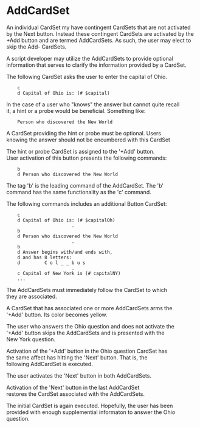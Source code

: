 <h1>AddCardSet</h1>

<p>An individual CardSet my have contingent CardSets that are
not activated by the Next button.  Instead these contingent
CardSets are activated by the +Add button and are termed
AddCardSets.  As such, the user may elect to skip the Add-
CardSets.</p>

<p>A script developer may utilize the AddCardSets to provide
optional information that serves to clarify the information
provided by a CardSet.</p>

<p>The following  CardSet asks the user to enter the capital of Ohio.  </p>

<pre><code>    c
    d Capital of Ohio is: (# $capital)
</code></pre>

<p>In the case of a user who "knows" the answer but cannot quite recall <br />
it, a hint or a probe would be beneficial.  Something like:  </p>

<pre><code>    Person who discovered the New World
</code></pre>

<p>A CardSet providing the hint or probe must be optional.  Users <br />
knowing the answer should not be encumbered with this CardSet  </p>

<p>The hint or probe CardSet is assigned to the '+Add' button. <br />
User activation of this button presents the following commands: </p>

<pre><code>    b
    d Person who discovered the New World
</code></pre>

<p>The tag 'b' is the leading command of the AddCardSet.  The 'b' <br />
command has the same functionality as the 'c' command.   </p>

<p>The following commands includes an additional Button CardSet:  </p>

<pre><code>    c
    d Capital of Ohio is: (# $capitalOh)
                        .
    b
    d Person who discovered the New World
                        .
    b
    d Answer begins with/and ends with,
    d and has 8 letters:
    d         C o l _ _ b u s
                        .
    c Capital of New York is (# capitalNY)
    ...
</code></pre>

<p>The AddCardSets must immediately follow the CardSet to which <br />
they are associated.  </p>

<p>A CardSet that has associated one or more AddCardSets arms the <br />
'+Add' button.  Its color becomes yellow.   </p>

<p>The user who answers the Ohio question and does not activate the <br />
'+Add' button skips the AddCardSets and is presented with the <br />
New York question.  </p>

<p>Activation of the '+Add' button in the Ohio question CardSet has <br />
the same affect has hitting the 'Next' button. That is, the <br />
following AddCardSet is executed.   </p>

<p>The user activates the 'Next' button in both AddCardSets.   </p>

<p>Activation of the 'Next' button in the last AddCardSet <br />
restores the CardSet associated with the AddCardSets.   </p>

<p>The initial CardSet is again executed. Hopefully, the user has been <br />
provided with enough supplemential informaton to answer the Ohio <br />
question.    </p>
